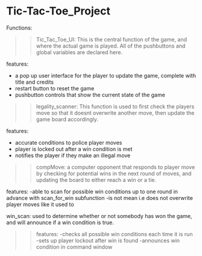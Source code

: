 # Tic-Tac-Toe_Project
Functions:

>>Tic_Tac_Toe_UI:   This is the central function of the game, and where the actual game is played. All of the pushbuttons and global variables are declared here. 

features:  
  - a pop up user interface for the player to update the game, complete with title and credits
  - restart button to reset the game
  - pushbutton controls that show the current state of the game

>>legality_scanner:  This function is used to first check the players move so that it doesnt overwrite another move, then update the game board accordingly.

features:
   - accurate conditions to police player moves
   - player is locked out after a win condition is met
   - notifies the player if they make an illegal move

>>compMove: a computer opponent that responds to player move by checking for potential wins in the next round of moves, and updating the board to either reach a win or a tie.

features:
-able to scan for possible win conditions up to one round in advance with scan_for_win subfunction
-is not mean i.e does not overwrite player moves like it used to

win_scan: used to determine whether or not somebody has won the game, and will announce if a win condition is true.

>>features:
-checks all possible win conditions each time it is run
-sets up player lockout after win is found
-announces win condition in command window


